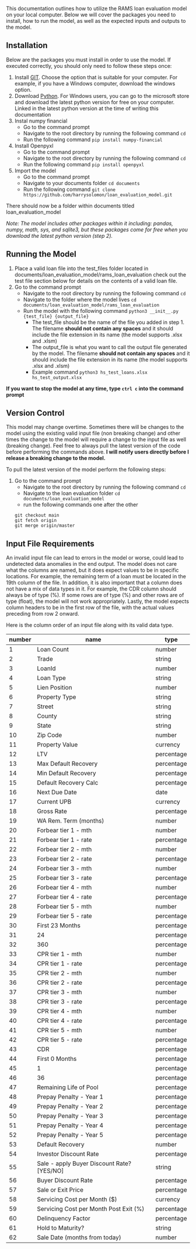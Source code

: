 
This documentation outlines how to utilize the RAMS loan evaluation model on your local computer. Below we will cover the packages you need to install, how to run the model, as well as the expected inputs and outputs to the model.

## Installation
Below are the packages you must install in order to use the model. If executed correctly, you should only need to follow these steps once:
1. Install [GIT](https://git-scm.com/downloads). Choose the option that is suitable for your computer. For example, if you have a Windows computer, download the windows option.
2. Download [Python](https://www.microsoft.com/en-us/p/python-310/9pjpw5ldxlz5?activetab=pivot:overviewtab). For Windows users, you can go to the microsoft store and download the latest python version for free on your computer. Linked in the latest python version at the time of writing this documentation
3. Instal numpy financial
   - Go to the command prompt
   - Navigate to the root directory by running the following command `cd`
   - Run the following command `pip install numpy-financial`
4. Install Openpyxl
   - Go to the command prompt
   - Navigate to the root directory by running the following command `cd`
   - Run the following command `pip install openpyxl`
5. Import the model
   - Go to the command prompt
   - Navigate to your documents folder `cd documents`
   - Run the following command `git clone https://github.com/harrysolomon/loan_evaluation_model.git`

There should now be a folder within documents titled loan_evaluation_model

*Note: The model includes other packages within it including: pandas, numpy, math, sys, and sqlite3, but these packages come for free when you download the latest python version (step 2).*

## Running the Model
1. Place a valid loan file into the test_files folder located in documents/loan_evaluation_model/rams_loan_evaluation check out the test file section below for details on the contents of a valid loan file.
2. Go to the command prompt
   - Navigate to the root directory by running the following command `cd`
   - Navigate to the folder where the model lives `cd documents/loan_evaluation_model/rams_loan_evaluation`
   - Run the model with the following command `python3 __init__.py {test_file} {output_file}`
     - The test_file should be the name of the file you added in step 1. The filename **should not contain any spaces** and it should include the file extension in its name (the model supports .xlsx and .xlsm)
     - The output_file is what you want to call the output file generated by the model. The filename **should not contain any spaces** and it should include the file extension in its name (the model supports .xlsx and .xlsm)
     - Example command `python3 hs_test_loans.xlsx hs_test_output.xlsx`

**If you want to stop the model at any time, type `ctrl c` into the command prompt**

## Version Control
This model may change overtime. Sometimes there will be changes to the model using the existing valid input file (non breaking change) and other times the change to the model will require a change to the input file as well (breaking change). Feel free to always pull the latest version of the code before performing the commands above. **I will notify users directly before I release a breaking change to the model.**

To pull the latest version of the model perform the following steps:
1. Go to the command prompt
   - Navigate to the root directory by running the following command `cd`
   - Navigate to the loan evaluation folder `cd documents/loan_evaluation_model`
   - run the following commands one after the other
   ```
   git checkout main
   git fetch origin
   git merge origin/master
   ```

## Input File Requirements
An invalid input file can lead to errors in the model or worse, could lead to undetected data anomalies in the end output. The model does not care what the columns are named, but it does expect values to be in specific locations. For example, the remaining term of a loan must be located in the 19th column of the file. In addition, it is also important that a column does not have a mix of data types in it. For example, the CDR column should always be of type (%). If some rows are of type (%) and other rows are of type (float), the model will not work appropriately. Lastly, the model expects column headers to be in the first row of the file, with the actual values preceding from row 2 onward.

Here is the column order of an input file along with its valid data type.

| number | name | type|
| --- | --- | --- |
| 1 | Loan Count | number |
| 2 | Trade | string |
| 3 | LoanId | number |
| 4 | Loan Type | string |
| 5 | Lien Position | number |
| 6 | Property Type | string |
| 7 | Street | string |
| 8 | County | string |
| 9 | State | string |
| 10 | Zip Code | number |
| 11 | Property Value | currency |
| 12 | LTV | percentage |
| 13 | Max Default Recovery | percentage |
| 14 | Min Default Recovery | percentage |
| 15 | Default Recovery Calc | percentage |
| 16 | Next Due Date | date |
| 17 | Current UPB | currency |
| 18 | Gross Rate | percentage |
| 19 | WA Rem. Term (months) | number |
| 20 | Forbear tier 1 - mth | number |
| 21 | Forbear tier 1 - rate | percentage |
| 22 | Forbear tier 2 - mth | number |
| 23 | Forbear tier 2 - rate | percentage |
| 24 | Forbear tier 3 - mth | number |
| 25 | Forbear tier 3 - rate | percentage |
| 26 | Forbear tier 4 - mth | number |
| 27 | Forbear tier 4 - rate | percentage |
| 28 | Forbear tier 5 - mth | number |
| 29 | Forbear tier 5 - rate | percentage |
| 30 | First 23 Months | percentage |
| 31 | 24 | percentage |
| 32 | 360 | percentage |
| 33 | CPR tier 1 - mth | number |
| 34 | CPR tier 1 - rate | percentage |
| 35 | CPR tier 2 - mth | number |
| 36 | CPR tier 2 - rate | percentage |
| 37 | CPR tier 3 - mth | number |
| 38 | CPR tier 3 - rate | percentage |
| 39 | CPR tier 4 - mth | number |
| 40 | CPR tier 4 - rate | percentage |
| 41 | CPR tier 5 - mth | number |
| 42 | CPR tier 5 - rate | percentage |
| 43 | CDR | percentage |
| 44 | First 0 Months | percentage |
| 45 | 1 | percentage |
| 46 | 36 | percentage |
| 47 | Remaining Life of Pool | percentage |
| 48 | Prepay Penalty - Year 1 | percentage |
| 49 | Prepay Penalty - Year 2 | percentage |
| 50 | Prepay Penalty - Year 3 | percentage |
| 51 | Prepay Penalty - Year 4 | percentage |
| 52 | Prepay Penalty - Year 5 | percentage |
| 53 | Default Recovery | number |
| 54 | Investor Discount Rate | percentage |
| 55 | Sale - apply Buyer Discount Rate?     [YES/NO] | string |
| 56 | Buyer Discount Rate | percentage |
| 57 | Sale or Exit Price | percentage |
| 58 | Servicing Cost per Month ($) | currency |
| 59 | Servicing Cost per Month Post Exit (%) | percentage |
| 60 | Delinquency Factor | percentage |
| 61 | Hold to Maturity? | string |
| 62 | Sale Date (months from today) | number |
